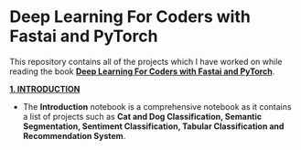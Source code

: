 # **Deep Learning For Coders with Fastai and PyTorch**

This repository contains all of the projects which I have worked on while reading the book [**Deep Learning For Coders with Fastai and PyTorch**](https://course.fast.ai/#). 

[**1. INTRODUCTION**](https://github.com/ThinamXx/Fastai/tree/main/1.%20Introduction)
- The **Introduction** notebook is a comprehensive notebook as it contains a list of projects such as **Cat and Dog Classification, Semantic Segmentation, Sentiment Classification, Tabular Classification and Recommendation System**.
